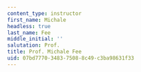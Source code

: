 ```yaml
---
content_type: instructor
first_name: Michale
headless: true
last_name: Fee
middle_initial: ''
salutation: Prof.
title: Prof. Michale Fee
uid: 07bd7770-3483-7508-8c49-c3ba98631f33
---
```

